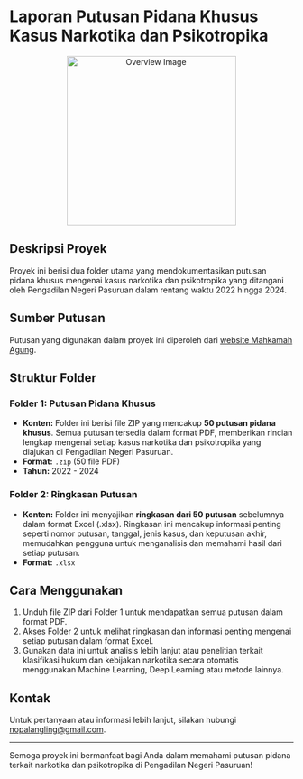 # Laporan Putusan Pidana Khusus Kasus Narkotika dan Psikotropika

<p align="center">
    <img src="https://yt3.googleusercontent.com/ytc/AIdro_mQ5RFIZrENwUKbtdH1FDvielUYoQU4wM5OQKI-4am93eA=s300-c-k-c0x00ffffff-no-rj" alt="Overview Image" width="300"/>
</p>

## Deskripsi Proyek

Proyek ini berisi dua folder utama yang mendokumentasikan putusan pidana khusus mengenai kasus narkotika dan psikotropika yang ditangani oleh Pengadilan Negeri Pasuruan dalam rentang waktu 2022 hingga 2024. 

## Sumber Putusan
Putusan yang digunakan dalam proyek ini diperoleh dari [website Mahkamah Agung](https://putusan3.mahkamahagung.go.id/direktori/index/pengadilan/pn-pasuruan/kategori/narkotika-dan-psikotropika-1.html).

## Struktur Folder

### Folder 1: Putusan Pidana Khusus
- **Konten:** Folder ini berisi file ZIP yang mencakup **50 putusan pidana khusus**. Semua putusan tersedia dalam format PDF, memberikan rincian lengkap mengenai setiap kasus narkotika dan psikotropika yang diajukan di Pengadilan Negeri Pasuruan.
- **Format:** `.zip` (50 file PDF)
- **Tahun:** 2022 - 2024

### Folder 2: Ringkasan Putusan
- **Konten:** Folder ini menyajikan **ringkasan dari 50 putusan** sebelumnya dalam format Excel (.xlsx). Ringkasan ini mencakup informasi penting seperti nomor putusan, tanggal, jenis kasus, dan keputusan akhir, memudahkan pengguna untuk menganalisis dan memahami hasil dari setiap putusan.
- **Format:** `.xlsx`

## Cara Menggunakan
1. Unduh file ZIP dari Folder 1 untuk mendapatkan semua putusan dalam format PDF.
2. Akses Folder 2 untuk melihat ringkasan dan informasi penting mengenai setiap putusan dalam format Excel.
3. Gunakan data ini untuk analisis lebih lanjut atau penelitian terkait klasifikasi hukum dan kebijakan narkotika secara otomatis menggunakan Machine Learning, Deep Learning atau metode lainnya.

## Kontak
Untuk pertanyaan atau informasi lebih lanjut, silakan hubungi [nopalangling@gmail.com](nopalangling@gmail.com).

---

Semoga proyek ini bermanfaat bagi Anda dalam memahami putusan pidana terkait narkotika dan psikotropika di Pengadilan Negeri Pasuruan!
